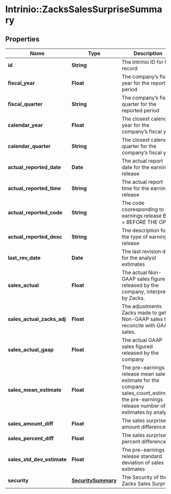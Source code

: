 # Intrinio::ZacksSalesSurpriseSummary

## Properties
Name | Type | Description | Notes
------------ | ------------- | ------------- | -------------
**id** | **String** | The Intrinio ID for the record | [optional] 
**fiscal_year** | **Float** | The company’s fiscal year for the reported period | [optional] 
**fiscal_quarter** | **String** | The company’s fiscal quarter for the reported period | [optional] 
**calendar_year** | **Float** | The closest calendar year for the company’s fiscal year | [optional] 
**calendar_quarter** | **String** | The closest calendar quarter for the company’s fiscal year | [optional] 
**actual_reported_date** | **Date** | The actual report date for the earnings release | [optional] 
**actual_reported_time** | **String** | The actual report time for the earnings release | [optional] 
**actual_reported_code** | **String** | The code cooresponding to the earnings release  BTO &#x3D; BEFORE THE OPEN | DTM &#x3D; DURING THE MARKET | AMC &#x3D; AFTER MARKET CLOSE | [optional] 
**actual_reported_desc** | **String** | The description for the type of earnings release | [optional] 
**last_rev_date** | **Date** | The last revision date for the analyst estimates | [optional] 
**sales_actual** | **Float** | The actual Non-GAAP sales figure released by the company, interpreted by Zacks. | [optional] 
**sales_actual_zacks_adj** | **Float** | The adjustments Zacks made to get to Non-GAAP sales to reconcile with GAAP sales. | [optional] 
**sales_actual_gaap** | **Float** | The actual GAAP sales figured released by the company | [optional] 
**sales_mean_estimate** | **Float** | The pre-earnings release mean sales estimate for the company sales_count_estimate; the pre-earnings release number of estimates by analysts | [optional] 
**sales_amount_diff** | **Float** | The sales surprise amount difference | [optional] 
**sales_percent_diff** | **Float** | The sales surprise percent difference | [optional] 
**sales_std_dev_estimate** | **Float** | The pre-earnings release standard deviation of sales estimates | [optional] 
**security** | [**SecuritySummary**](SecuritySummary.md) | The Security of the Zacks Sales Surprise | [optional] 


